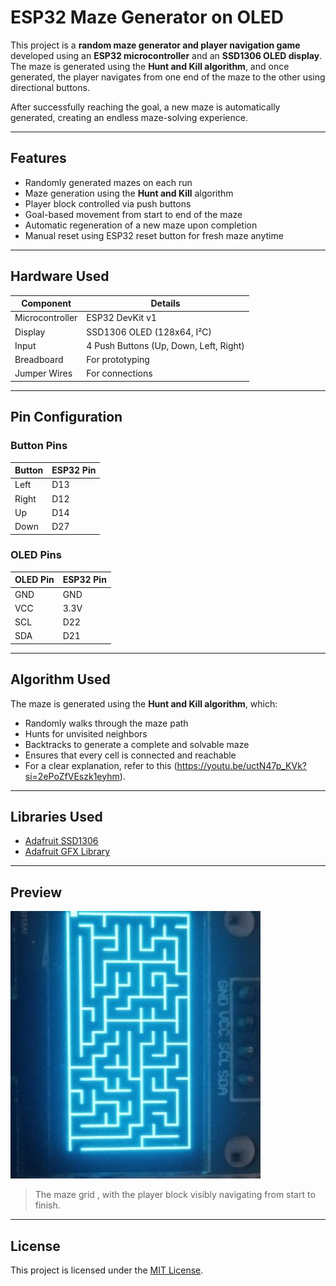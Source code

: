 # ESP32 Maze Generator on OLED

This project is a **random maze generator and player navigation game** developed using an **ESP32 microcontroller** and an **SSD1306 OLED display**. The maze is generated using the **Hunt and Kill algorithm**, and once generated, the player navigates from one end of the maze to the other using directional buttons.

After successfully reaching the goal, a new maze is automatically generated, creating an endless maze-solving experience.

---

## Features

- Randomly generated mazes on each run
- Maze generation using the **Hunt and Kill** algorithm
- Player block controlled via push buttons
- Goal-based movement from start to end of the maze
- Automatic regeneration of a new maze upon completion
- Manual reset using ESP32 reset button for fresh maze anytime

---

## Hardware Used

| Component         | Details                          |
|------------------|----------------------------------|
| Microcontroller   | ESP32 DevKit v1                  |
| Display           | SSD1306 OLED (128x64, I²C)       |
| Input             | 4 Push Buttons (Up, Down, Left, Right) |
| Breadboard        | For prototyping                  |
| Jumper Wires      | For connections                  |


---

## Pin Configuration

### Button Pins
| Button   | ESP32 Pin |
|----------|------------|
| Left     | D13        |
| Right    | D12        |
| Up       | D14        |
| Down     | D27        |

### OLED Pins
| OLED Pin | ESP32 Pin |
|----------|------------|
| GND      | GND        |
| VCC      | 3.3V       |
| SCL      | D22        |
| SDA      | D21        |

---

## Algorithm Used

The maze is generated using the **Hunt and Kill algorithm**, which:
- Randomly walks through the maze path
- Hunts for unvisited neighbors
- Backtracks to generate a complete and solvable maze
- Ensures that every cell is connected and reachable
- For a clear explanation, refer to this (https://youtu.be/uctN47p_KVk?si=2ePoZfVEszk1eyhm).
---

## Libraries Used

- [Adafruit SSD1306](https://github.com/adafruit/Adafruit_SSD1306)
- [Adafruit GFX Library](https://github.com/adafruit/Adafruit-GFX-Library)

---

## Preview

![Maze Generator OLED](Image/Game.jpg)

> The maze grid , with the player block visibly navigating from start to finish.

---

## License

This project is licensed under the [MIT License](LICENSE).

